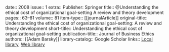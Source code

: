 date:: 2008
issue:: 1
extra:: Publisher: Springer
title:: @Understanding the ethical cost of organizational goal-setting A review and theory development
pages:: 63–81
volume:: 81
item-type:: [[journalArticle]]
original-title:: Understanding the ethical cost of organizational goal-setting: A review and theory development
short-title:: Understanding the ethical cost of organizational goal-setting
publication-title:: Journal of Business Ethics
authors:: [[Adam Barsky]]
library-catalog:: Google Scholar
links:: [Local library](zotero://select/library/items/36AH5QTS), [Web library](https://www.zotero.org/users/6520516/items/36AH5QTS)

